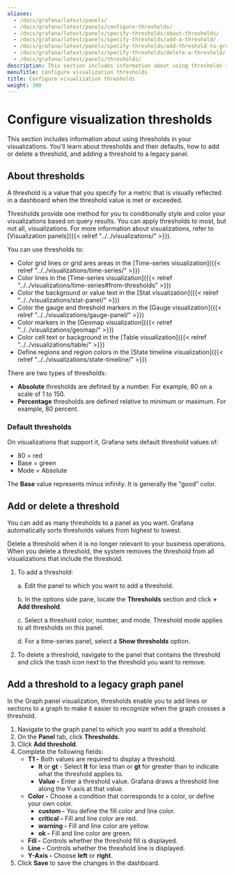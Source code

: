 ```yaml
---
aliases:
  - /docs/grafana/latest/panels/
  - /docs/grafana/latest/panels/configure-thresholds/
  - /docs/grafana/latest/panels/specify-thresholds/about-thresholds/
  - /docs/grafana/latest/panels/specify-thresholds/add-a-threshold/
  - /docs/grafana/latest/panels/specify-thresholds/add-threshold-to-graph/
  - /docs/grafana/latest/panels/specify-thresholds/delete-a-threshold/
  - /docs/grafana/latest/panels/thresholds/
description: This section includes information about using thresholds in your visualizations.
menuTitle: Configure visualization thresholds
title: Configure visualization thresholds
weight: 300
---
```


# Configure visualization thresholds

This section includes information about using thresholds in your visualizations. You'll learn about thresholds and their defaults, how to add or delete a threshold, and adding a threshold to a legacy panel.

## About thresholds

A threshold is a value that you specify for a metric that is visually reflected in a dashboard when the threshold value is met or exceeded.

Thresholds provide one method for you to conditionally style and color your visualizations based on query results. You can apply thresholds to most, but not all, visualizations. For more information about visualizations, refer to [Visualization panels]({{< relref "../../visualizations/" >}}).

You can use thresholds to:

- Color grid lines or grid ares areas in the [Time-series visualization]({{< relref "../../visualizations/time-series/" >}})
- Color lines in the [Time-series visualization]({{< relref "../../visualizations/time-series#from-thresholds" >}})
- Color the background or value text in the [Stat visualization]({{< relref "../../visualizations/stat-panel/" >}})
- Color the gauge and threshold markers in the [Gauge visualization]({{< relref "../../visualizations/gauge-panel/" >}})
- Color markers in the [Geomap visualization]({{< relref "../../visualizations/geomap/" >}})
- Color cell text or background in the [Table visualization]({{< relref "../../visualizations/table/" >}})
- Define regions and region colors in the [State timeline visualization]({{< relref "../../visualizations/state-timeline/" >}})

There are two types of thresholds:

- **Absolute** thresholds are defined by a number. For example, 80 on a scale of 1 to 150.
- **Percentage** thresholds are defined relative to minimum or maximum. For example, 80 percent.

### Default thresholds

On visualizations that support it, Grafana sets default threshold values of:

- 80 = red
- Base = green
- Mode = Absolute

The **Base** value represents minus infinity. It is generally the “good” color.

## Add or delete a threshold

You can add as many thresholds to a panel as you want. Grafana automatically sorts thresholds values from highest to lowest.

Delete a threshold when it is no longer relevant to your business operations. When you delete a threshold, the system removes the threshold from all visualizations that include the threshold.

1. To add a threshold:

   a. Edit the panel to which you want to add a threshold.

   b. In the options side pane, locate the **Thresholds** section and click **+ Add threshold**.

   c. Select a threshold color, number, and mode.
   Threshold mode applies to all thresholds on this panel.

   d. For a time-series panel, select a **Show thresholds** option.

1. To delete a threshold, navigate to the panel that contains the threshold and click the trash icon next to the threshold you want to remove.

## Add a threshold to a legacy graph panel

In the Graph panel visualization, thresholds enable you to add lines or sections to a graph to make it easier to recognize when the graph crosses a threshold.

1. Navigate to the graph panel to which you want to add a threshold.
1. On the **Panel** tab, click **Thresholds**.
1. Click **Add threshold**.
1. Complete the following fields:
   - **T1 -** Both values are required to display a threshold.
     - **lt** or **gt** - Select **lt** for less than or **gt** for greater than to indicate what the threshold applies to.
     - **Value -** Enter a threshold value. Grafana draws a threshold line along the Y-axis at that value.
   - **Color -** Choose a condition that corresponds to a color, or define your own color.
     - **custom -** You define the fill color and line color.
     - **critical -** Fill and line color are red.
     - **warning -** Fill and line color are yellow.
     - **ok -** Fill and line color are green.
   - **Fill -** Controls whether the threshold fill is displayed.
   - **Line -** Controls whether the threshold line is displayed.
   - **Y-Axis -** Choose **left** or **right**.
1. Click **Save** to save the changes in the dashboard.
